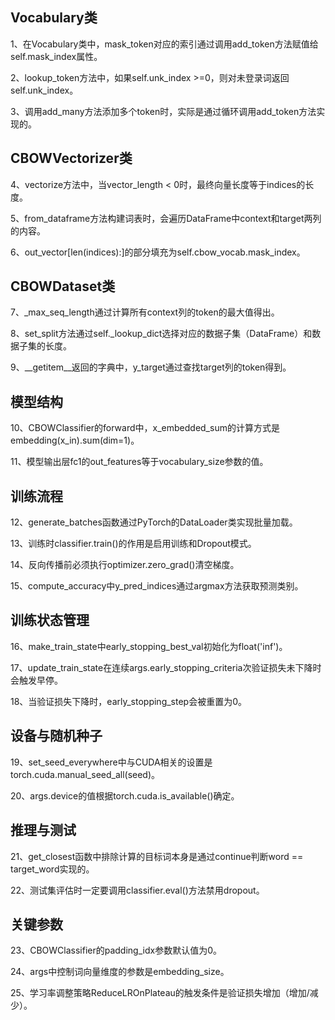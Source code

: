 ## Vocabulary类
1、在Vocabulary类中，mask_token对应的索引通过调用add_token方法赋值给self.mask_index属性。

2、lookup_token方法中，如果self.unk_index >=0，则对未登录词返回self.unk_index。

3、调用add_many方法添加多个token时，实际是通过循环调用add_token方法实现的。

## CBOWVectorizer类
4、vectorize方法中，当vector_length < 0时，最终向量长度等于indices的长度。

5、from_dataframe方法构建词表时，会遍历DataFrame中context和target两列的内容。

6、out_vector[len(indices):]的部分填充为self.cbow_vocab.mask_index。

## CBOWDataset类
7、_max_seq_length通过计算所有context列的token的最大值得出。

8、set_split方法通过self._lookup_dict选择对应的数据子集（DataFrame）和数据子集的长度。

9、__getitem__返回的字典中，y_target通过查找target列的token得到。

## 模型结构
10、CBOWClassifier的forward中，x_embedded_sum的计算方式是embedding(x_in).sum(dim=1)。

11、模型输出层fc1的out_features等于vocabulary_size参数的值。

## 训练流程
12、generate_batches函数通过PyTorch的DataLoader类实现批量加载。

13、训练时classifier.train()的作用是启用训练和Dropout模式。

14、反向传播前必须执行optimizer.zero_grad()清空梯度。

15、compute_accuracy中y_pred_indices通过argmax方法获取预测类别。

## 训练状态管理
16、make_train_state中early_stopping_best_val初始化为float('inf')。

17、update_train_state在连续args.early_stopping_criteria次验证损失未下降时会触发早停。

18、当验证损失下降时，early_stopping_step会被重置为0。

## 设备与随机种子
19、set_seed_everywhere中与CUDA相关的设置是torch.cuda.manual_seed_all(seed)。

20、args.device的值根据torch.cuda.is_available()确定。

## 推理与测试
21、get_closest函数中排除计算的目标词本身是通过continue判断word == target_word实现的。

22、测试集评估时一定要调用classifier.eval()方法禁用dropout。

## 关键参数
23、CBOWClassifier的padding_idx参数默认值为0。

24、args中控制词向量维度的参数是embedding_size。

25、学习率调整策略ReduceLROnPlateau的触发条件是验证损失增加（增加/减少）。
